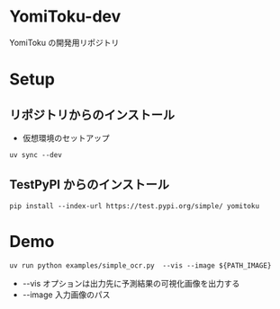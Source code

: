 # YomiToku-dev

YomiToku の開発用リポジトリ

# Setup

## リポジトリからのインストール

- 仮想環境のセットアップ

```
uv sync --dev
```

## TestPyPI からのインストール

```
pip install --index-url https://test.pypi.org/simple/ yomitoku
```

# Demo

```
uv run python examples/simple_ocr.py  --vis --image ${PATH_IMAGE}
```

- --vis オプションは出力先に予測結果の可視化画像を出力する
- --image 入力画像のパス
